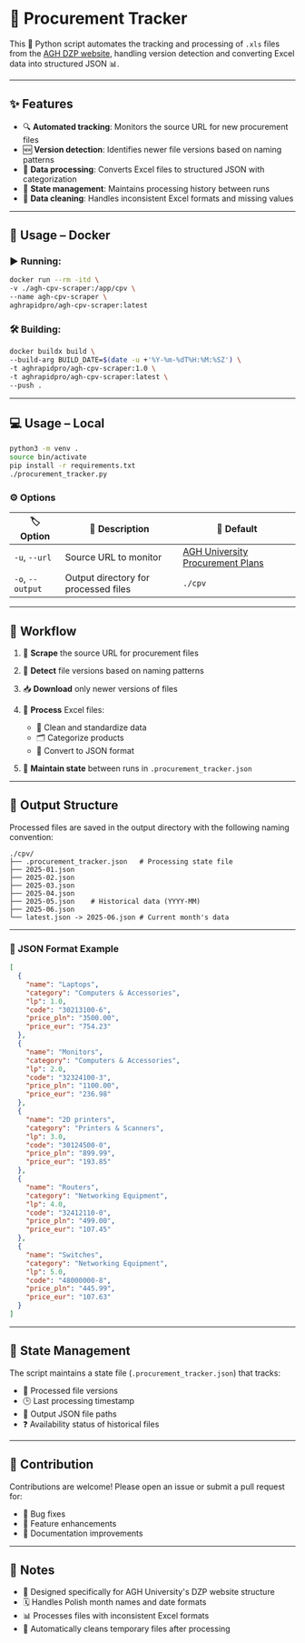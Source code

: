 # 🛒 Procurement Tracker

This 🐍 Python script automates the tracking and processing of `.xls` files from the [AGH DZP website](https://dzp.agh.edu.pl/dla-jednostek-agh/plany-zamowien-publicznych), handling version detection and converting Excel data into structured JSON 📊.

---

## ✨ Features

* 🔍 **Automated tracking**: Monitors the source URL for new procurement files
* 🆕 **Version detection**: Identifies newer file versions based on naming patterns
* 🧹 **Data processing**: Converts Excel files to structured JSON with categorization
* 🧠 **State management**: Maintains processing history between runs
* 🧽 **Data cleaning**: Handles inconsistent Excel formats and missing values

---

## 🐳 Usage – Docker

### ▶️ Running:

```bash
docker run --rm -itd \
-v ./agh-cpv-scraper:/app/cpv \
--name agh-cpv-scraper \
aghrapidpro/agh-cpv-scraper:latest
```

### 🛠️ Building:

```bash
docker buildx build \
--build-arg BUILD_DATE=$(date -u +'%Y-%m-%dT%H:%M:%SZ') \
-t aghrapidpro/agh-cpv-scraper:1.0 \
-t aghrapidpro/agh-cpv-scraper:latest \
--push .
```

---

## 💻 Usage – Local

```bash
python3 -m venv .
source bin/activate
pip install -r requirements.txt
./procurement_tracker.py
```

### ⚙️ Options

| 🏷️ Option       | 📝 Description                       | 🧩 Default                                                                                              |
| ---------------- | ------------------------------------ | ------------------------------------------------------------------------------------------------------- |
| `-u`, `--url`    | Source URL to monitor                | [AGH University Procurement Plans](https://dzp.agh.edu.pl/dla-jednostek-agh/plany-zamowien-publicznych) |
| `-o`, `--output` | Output directory for processed files | `./cpv`                                                                                                 |

---

## 🔁 Workflow

1. 🧭 **Scrape** the source URL for procurement files
2. 🧩 **Detect** file versions based on naming patterns
3. 📥 **Download** only newer versions of files
4. 🔄 **Process** Excel files:

   * 🧽 Clean and standardize data
   * 🗂️ Categorize products
   * 💾 Convert to JSON format
5. 🧠 **Maintain state** between runs in `.procurement_tracker.json`

---

## 📁 Output Structure

Processed files are saved in the output directory with the following naming convention:

```
./cpv/
├── .procurement_tracker.json   # Processing state file
├── 2025-01.json
├── 2025-02.json
├── 2025-03.json
├── 2025-04.json
├── 2025-05.json    # Historical data (YYYY-MM)
├── 2025-06.json
└── latest.json -> 2025-06.json # Current month's data
```

---

### 🧾 JSON Format Example

```json
[
  {
    "name": "Laptops",
    "category": "Computers & Accessories",
    "lp": 1.0,
    "code": "30213100-6",
    "price_pln": "3500.00",
    "price_eur": "754.23"
  },
  {
    "name": "Monitors",
    "category": "Computers & Accessories",
    "lp": 2.0,
    "code": "32324100-3",
    "price_pln": "1100.00",
    "price_eur": "236.98"
  },
  {
    "name": "2D printers",
    "category": "Printers & Scanners",
    "lp": 3.0,
    "code": "30124500-0",
    "price_pln": "899.99",
    "price_eur": "193.85"
  },
  {
    "name": "Routers",
    "category": "Networking Equipment",
    "lp": 4.0,
    "code": "32412110-0",
    "price_pln": "499.00",
    "price_eur": "107.45"
  },
  {
    "name": "Switches",
    "category": "Networking Equipment",
    "lp": 5.0,
    "code": "48000000-8",
    "price_pln": "445.99",
    "price_eur": "107.63"
  }
]

```

---

## 🧠 State Management

The script maintains a state file (`.procurement_tracker.json`) that tracks:

* 📄 Processed file versions
* 🕒 Last processing timestamp
* 📂 Output JSON file paths
* ❓ Availability status of historical files

---

## 🤝 Contribution

Contributions are welcome!
Please open an issue or submit a pull request for:

* 🐞 Bug fixes
* 🌟 Feature enhancements
* 📝 Documentation improvements

---

## 📝 Notes

* 🎯 Designed specifically for AGH University's DZP website structure
* 🗓️ Handles Polish month names and date formats
* 📊 Processes files with inconsistent Excel formats
* 🧹 Automatically cleans temporary files after processing

